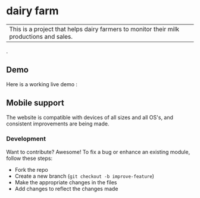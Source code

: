 # dairy farm
<table>
<tr>
<td>
  This is a project that helps dairy farmers to monitor their milk productions and sales.
</td>
</tr>
</table>.

## Demo

Here is a working live demo : 

## Mobile support
The website is compatible with devices of all sizes and all OS's, and consistent improvements are being made.
### Development
Want to contribute? Awesome!
To fix a bug or enhance an existing module, follow these steps:
- Fork the repo
- Create a new branch (`git checkout -b improve-feature`)
- Make the appropriate changes in the files
- Add changes to reflect the changes made
